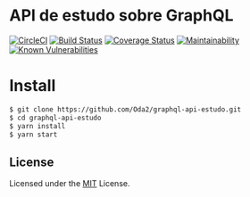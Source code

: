 # API de estudo sobre GraphQL

[![CircleCI](https://circleci.com/gh/Oda2/graphql-api-estudo.svg?style=svg)](https://circleci.com/gh/Oda2/graphql-api-estudo)
[![Build Status](https://travis-ci.org/Oda2/graphql-api-estudo.svg?branch=master)](https://travis-ci.org/Oda2/graphql-api-estudo)
[![Coverage Status](https://coveralls.io/repos/github/Oda2/graphql-api-estudo/badge.svg?branch=master)](https://coveralls.io/github/Oda2/graphql-api-estudo?branch=master)
[![Maintainability](https://api.codeclimate.com/v1/badges/c3cd92f3c76e70d85e5e/maintainability)](https://codeclimate.com/github/Oda2/graphql-api-estudo/maintainability)
[![Known Vulnerabilities](https://snyk.io/test/github/oda2/graphql-api-estudo/badge.svg?targetFile=package.json)](https://snyk.io/test/github/oda2/graphql-api-estudo?targetFile=package.json)

# Install

```sh
$ git clone https://github.com/Oda2/graphql-api-estudo.git
$ cd graphql-api-estudo
$ yarn install
$ yarn start
```

## License
Licensed under the [MIT](https://github.com/Oda2/graphql-api-estudo/blob/master/LICENSE) License.
